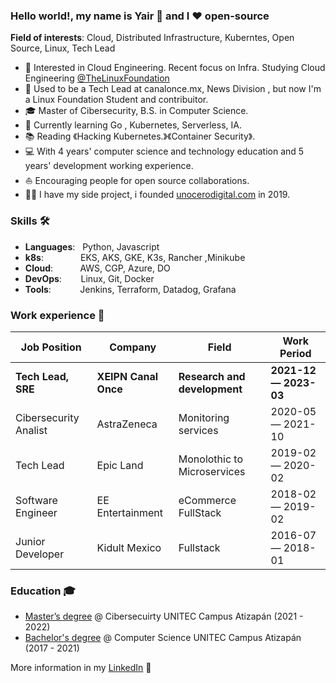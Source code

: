 
### Hello world!, my name is Yair  👋 and I ❤️ open-source

**Field of interests**: Cloud, Distributed Infrastructure, Kuberntes, Open Source, Linux, Tech Lead

* 🧐   Interested in Cloud Engineering. Recent focus on Infra. Studying Cloud Engineering  [@TheLinuxFoundation](https://training.linuxfoundation.org/training/advanced-cloud-engineer-bootcamp/)
* 💼   Used to be a Tech Lead at canalonce.mx, News Division , but now I'm a Linux Foundation Student and contribuitor.
* 🎓   Master of Cibersecurity, B.S. in Computer Science.
* 🐧   Currently learning Go , Kubernetes, Serverless, IA.
* 📚   Reading 《Hacking Kubernetes.》《Container Security》.
* 💻   With 4 years' computer science and technology education and 5 years' development working experience.
* ⛵   Encouraging people for open source collaborations.
* ✍🏻   I have my side project, i founded  [unocerodigital.com](https://unocerodigital.com/) in 2019.

### Skills 🛠️
- **Languages**: &nbsp;                          Python, Javascript
- **k8s**:  &nbsp; &nbsp; &nbsp;&nbsp;&nbsp;&nbsp;&nbsp; &nbsp; &nbsp; EKS, AKS, GKE, K3s, Rancher ,Minikube 
- **Cloud**: &nbsp;&nbsp;&nbsp;&nbsp;&nbsp;&nbsp; &nbsp; &nbsp;AWS, CGP, Azure, DO
- **DevOps**:  &nbsp;&nbsp;&nbsp;&nbsp;          Linux, Git, Docker
- **Tools**:  &nbsp;&nbsp;&nbsp;&nbsp;&nbsp;&nbsp;&nbsp;&nbsp;           Jenkins, Terraform, Datadog, Grafana


### Work experience 👔
| Job Position                 | Company            | Field                        | Work Period             |
| ---------------------------- | ------------------ | ---------------------------- | ----------------------- |
| **Tech Lead, SRE**             | **XEIPN Canal Once**    | **Research and development**                   | **2021-12 — 2023-03** |
| Cibersecurity Analist        | AstraZeneca        | Monitoring services          | 2020-05 — 2021-10       |
| Tech Lead                    | Epic Land          | Monolothic to Microservices  | 2019-02 — 2020-02       |
| Software Engineer            | EE Entertainment   | eCommerce FullStack          | 2018-02 — 2019-02       |
| Junior Developer             | Kidult Mexico      | Fullstack                    | 2016-07 — 2018-01       |

### Education 🎓
- [Master’s degree](https://github.com/g0rducci/tagging) @ Cibersecuirty UNITEC Campus Atizapán  (2021 - 2022)
- [Bachelor's degree](https://github.com/g0rducci/) @ Computer Science UNITEC Campus Atizapán  (2017 - 2021)



More information in my [LinkedIn](https://www.linkedin.com/in/g0rducci/) 🚀

